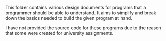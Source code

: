 This folder contains various design documents for programs that a programmer should be able to understand. It aims to simplify and break down the basics 
needed to build the given program at hand.

I have not provided the source code for these programs due to the reason that some were created for university assignments. 
